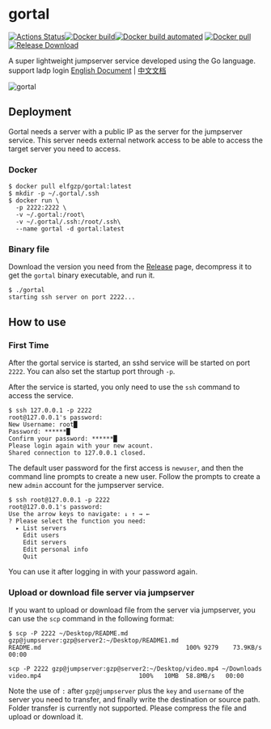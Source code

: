 # gortal

[![Actions Status](https://img.shields.io/github/workflow/status/TNK-Studio/gortal/Build%20release)](https://github.com/TNK-Studio/gortal/actions)[![Docker build](https://img.shields.io/docker/cloud/build/elfgzp/gortal)](https://hub.docker.com/repository/docker/elfgzp/gortal)[![Docker build automated](https://img.shields.io/docker/cloud/automated/elfgzp/gortal)](https://hub.docker.com/repository/docker/elfgzp/gortal)
[![Docker pull](https://img.shields.io/docker/pulls/elfgzp/gortal)](https://hub.docker.com/repository/docker/elfgzp/gortal)[![Release Download](https://img.shields.io/github/downloads/TNK-Studio/gortal/total)](https://github.com/TNK-Studio/gortal/releases)

A super lightweight jumpserver service developed using the Go language. support ladp login [English Document](./README.md) | [中文文档](./doc/README_CN.md)

![gortal](./doc/gortal.gif)

## Deployment

Gortal needs a server with a public IP as the server for the jumpserver service.
This server needs external network access to be able to access the target server you need to access.

### Docker

```shell
$ docker pull elfgzp/gortal:latest
$ mkdir -p ~/.gortal/.ssh
$ docker run \
  -p 2222:2222 \
  -v ~/.gortal:/root\
  -v ~/.gortal/.ssh:/root/.ssh\
  --name gortal -d gortal:latest
```

### Binary file

Download the version you need from the [Release](https://github.com/TNK-Studio/gortal/releases) page, decompress it to get the `gortal` binary executable, and run it.

```shell
$ ./gortal
starting ssh server on port 2222...
```

## How to use

### First Time  

After the gortal service is started, an sshd service will be started on port `2222`. You can also set the startup port through `-p`.

After the service is started, you only need to use the `ssh` command to access the service.

```shell
$ ssh 127.0.0.1 -p 2222
root@127.0.0.1's password:
New Username: root█
Password: ******█
Confirm your password: ******█
Please login again with your new acount.
Shared connection to 127.0.0.1 closed.
```

The default user password for the first access is `newuser`, and then the command line prompts to create a new user. Follow the prompts to create a new `admin` account for the jumpserver service.

```shell
$ ssh root@127.0.0.1 -p 2222
root@127.0.0.1's password:
Use the arrow keys to navigate: ↓ ↑ → ← 
? Please select the function you need: 
  ▸ List servers
    Edit users
    Edit servers
    Edit personal info
    Quit
```

You can use it after logging in with your password again.

### Upload or download file server via jumpserver

If you want to upload or download file from the server via jumpserver, you can use the `scp` command in the following format:

```shell
$ scp -P 2222 ~/Desktop/README.md  gzp@jumpserver:gzp@server2:~/Desktop/README1.md
README.md                                        100% 9279    73.9KB/s   00:00
```

```shell
scp -P 2222 gzp@jumpserver:gzp@server2:~/Desktop/video.mp4 ~/Downloads
video.mp4                           100%   10MB  58.8MB/s   00:00
```

Note the use of `:` after `gzp@jumpserver` plus the `key` and `username` of the server you need to transfer, and finally write the destination or source path.
Folder transfer is currently not supported. Please compress the file and upload or download it.
